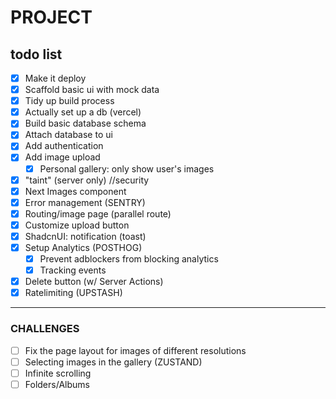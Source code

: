# **PROJECT**

## todo list

- [X] Make it deploy
- [X] Scaffold basic ui with mock data
- [X] Tidy up build process
- [X] Actually set up a db (vercel)
- [X] Build basic database schema
- [X] Attach database to ui
- [X] Add authentication
- [X] Add image upload
  - [X] Personal gallery: only show user's images 
- [X] "taint" (server only) //security
- [X] Next Images component
- [X] Error management (SENTRY)
- [X] Routing/image page (parallel route)
- [X] Customize upload button
- [X] ShadcnUI: notification (toast)
- [X] Setup Analytics (POSTHOG)
  - [X] Prevent adblockers from blocking analytics
  - [X] Tracking events
- [X] Delete button (w/ Server Actions)
- [X] Ratelimiting (UPSTASH)
---
### CHALLENGES
- [ ] Fix the page layout for images of different resolutions
- [ ] Selecting images in the gallery (ZUSTAND)
- [ ] Infinite scrolling 
- [ ] Folders/Albums 